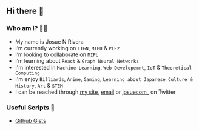 ## Hi there 👋

### Who am I? 🕵️‍♂️
- My name is Josue N Rivera
- I’m currently working on ``LIGN``, ``MIPU`` & ``PIF2``
- I’m looking to collaborate on ``MIPU``
- I’m learning about ``React`` & ``Graph Neural Networks``
- I'm interested in ``Machine Learning``, ``Web Developemnt``, ``IoT`` & ``Theoretical Computing``
- I'm enjoy ``Billiards``, ``Anime``, ``Gaming``, ``Learning about Japanese Culture & History``, ``Art`` & ``STEM``
- I can be reached through [my site](https://josuenrivera.site), [email](josue.n.rivera@outlook.com) or [josuecom_](https://twitter.com/josuecom_) on Twitter

### Useful Scripts 📄 
- [Github Gists](https://gist.github.com/JosueCom)
